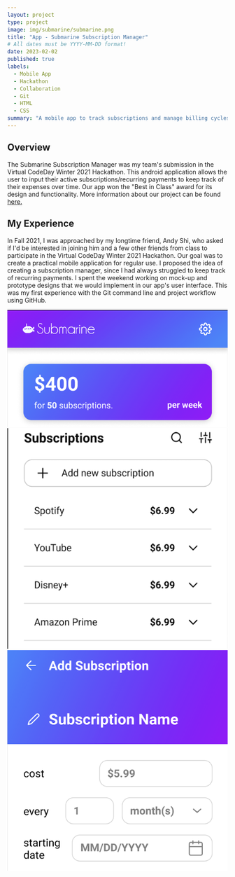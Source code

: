 ```yaml
---
layout: project
type: project
image: img/submarine/submarine.png
title: "App - Submarine Subscription Manager"
# All dates must be YYYY-MM-DD format!
date: 2023-02-02
published: true
labels:
  - Mobile App
  - Hackathon
  - Collaboration
  - Git
  - HTML
  - CSS
summary: "A mobile app to track subscriptions and manage billing cycles"
---
```


## Overview
The Submarine Subscription Manager was my team's submission in the Virtual CodeDay Winter 2021 Hackathon. This android application allows the user to input their active subscriptions/recurring payments to keep track of their expenses over time. Our app won the "Best in Class" award for its design and functionality. More information about our project can be found [here.](https://showcase.codeday.org/project/cklohluef13895811qffuyjne2t)


## My Experience
In Fall 2021, I was approached by my longtime friend, Andy Shi, who asked if I'd be interested in joining him and a few other friends from class to participate in the Virtual CodeDay Winter 2021 Hackathon. Our goal was to create a practical mobile application for regular use. I proposed the idea of creating a subscription manager, since I had always struggled to keep track of recurring payments. I spent the weekend working on mock-up and prototype designs that we would implement in our app's user interface. This was my first experience with the Git command line and project workflow using GitHub.
<div class="text-center p-4">
  <img width="620px" 
    src="../img/submarine/sub1.png"
    class="img-thumbnail" >
  <img width="620px" 
    src="../img/submarine/sub2.png"
    class="img-thumbnail" >
  <img width="620px" 
    src="../img/submarine/sub3.png"
    class="img-thumbnail" >
</div>
